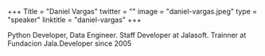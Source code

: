 +++
Title = "Daniel Vargas"
twitter = ""
image = "daniel-vargas.jpeg"
type = "speaker"
linktitle = "daniel-vargas"
+++

Python Developer, Data Engineer. Staff Developer at Jalasoft. Trainner at Fundacion Jala.Developer since 2005